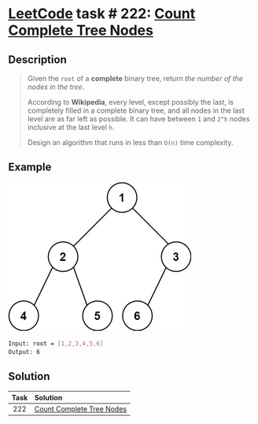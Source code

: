 # [LeetCode][leetcode] task # 222: [Count Complete Tree Nodes][task]

Description
-----------

> Given the `root` of a **complete** binary tree, return _the number of the nodes in the tree_.
> 
> According to **Wikipedia**, every level, except possibly the last, is completely filled
> in a complete binary tree, and all nodes in the last level are as far left as possible.
> It can have between `1` and `2^h` nodes inclusive at the last level `h`.
> 
> Design an algorithm that runs in less than `O(n)` time complexity.

 Example
-------

![tree.png](image/tree.png)

```sh
Input: root = [1,2,3,4,5,6]
Output: 6
```

Solution
--------

| Task | Solution                              |
|:----:|:--------------------------------------|
| 222  | [Count Complete Tree Nodes][solution] |


[leetcode]: <http://leetcode.com/>
[task]: <https://leetcode.com/problems/count-complete-tree-nodes/>
[solution]: <https://github.com/wellaxis/witalis-jkit/blob/main/module/tasks/src/main/java/com/witalis/jkit/tasks/core/task/leetcode/h3/p222/option/Practice.java>
